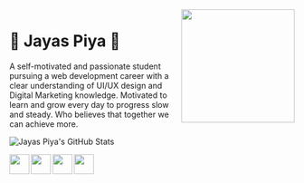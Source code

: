 <img align='right' src='https://github.com/zayazzp/zayazzp/blob/master/assets/markdown/github.gif' width='200"'>

# :pizza: Jayas Piya :pizza:

A self-motivated and passionate student pursuing a web development career with a clear understanding of UI/UX design and Digital Marketing knowledge. Motivated to learn and grow every day to progress slow and steady. Who believes that together we can achieve more.

![Jayas Piya's GitHub Stats](https://github-readme-stats.vercel.app/api?username=zayazzp&show_icons=true&include_all_commits=true)

[<img align='left' src='https://github.com/zayazzp/zayazzp/blob/master/assets/icons/facebook.png' width='35"'>][facebook]
[<img align='left' src='https://github.com/zayazzp/zayazzp/blob/master/assets/icons/instagram.png' width='35"'>][instagram]
[<img align='left' src='https://github.com/zayazzp/zayazzp/blob/master/assets/icons/linkedin.png' width='35"'>][linkedin]
[<img align='left' src='https://github.com/zayazzp/zayazzp/blob/master/assets/icons/twitter.png' width='35"'>][twitter]

[facebook]: https://www.facebook.com/Zayazz.p
[instagram]: https://www.instagram.com/zayazz.p/
[linkedin]: https://www.linkedin.com/in/jayas-piya-b58040159/
[twitter]: https://twitter.com/PiyaJayas

